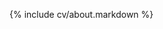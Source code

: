 {% include cv/about.markdown %}
<!-- {% include cv/news.markdown %}
{% include cv/work.markdown %}
{% include cv/publications.markdown %}
{% include cv/skills.markdown %} -->
